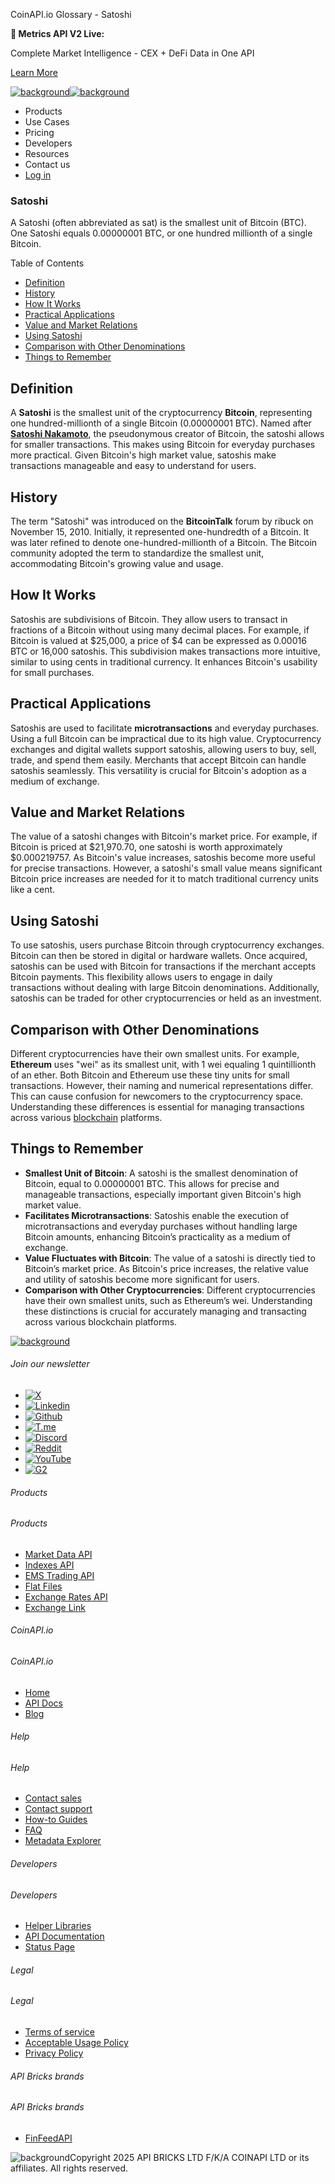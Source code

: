 CoinAPI.io Glossary - Satoshi

**🚀 Metrics API V2 Live:**

Complete Market Intelligence - CEX + DeFi Data in One API

[Learn More](https://www.coinapi.io/blog/metrics-api-v2-trading-volume-analysis-and-on-chain-metrics)

[![background](https://cdn.sanity.io/images/o65xz72l/production/268144c90959611dea3e360f81e4549c3cd03fd0-142x34.svg)![background](https://cdn.sanity.io/images/o65xz72l/production/e0ca0c29b08cb53631d77de4a84246da316d55d2-142x34.svg)](/)

* Products
* Use Cases
* Pricing
* Developers
* Resources
* Contact us
* [Log in](https://console.coinapi.io/)

### Satoshi

A Satoshi (often abbreviated as sat) is the smallest unit of Bitcoin (BTC). One Satoshi equals 0.00000001 BTC, or one hundred millionth of a single Bitcoin.

Table of Contents

* [Definition](#link-8922930022ab)
* [History](#link-3bdbd033bf28)
* [How It Works](#link-c5949d9393e5)
* [Practical Applications](#link-22ddb2fb1342)
* [Value and Market Relations](#link-a70a410ca103)
* [Using Satoshi](#link-a805571d1af0)
* [Comparison with Other Denominations](#link-2fd7b74c84d7)
* [Things to Remember](#link-4462a639e6b3)

Definition
----------

A **Satoshi** is the smallest unit of the cryptocurrency **Bitcoin**, representing one hundred-millionth of a single Bitcoin (0.00000001 BTC). Named after [**Satoshi Nakamoto**](https://www.coinapi.io/learn/glossary/satoshi-nakamoto), the pseudonymous creator of Bitcoin, the satoshi allows for smaller transactions. This makes using Bitcoin for everyday purchases more practical. Given Bitcoin's high market value, satoshis make transactions manageable and easy to understand for users.

History
-------

The term "Satoshi" was introduced on the **BitcoinTalk** forum by ribuck on November 15, 2010. Initially, it represented one-hundredth of a Bitcoin. It was later refined to denote one-hundred-millionth of a Bitcoin. The Bitcoin community adopted the term to standardize the smallest unit, accommodating Bitcoin's growing value and usage.

How It Works
------------

Satoshis are subdivisions of Bitcoin. They allow users to transact in fractions of a Bitcoin without using many decimal places. For example, if Bitcoin is valued at $25,000, a price of $4 can be expressed as 0.00016 BTC or 16,000 satoshis. This subdivision makes transactions more intuitive, similar to using cents in traditional currency. It enhances Bitcoin's usability for small purchases.

Practical Applications
----------------------

Satoshis are used to facilitate **microtransactions** and everyday purchases. Using a full Bitcoin can be impractical due to its high value. Cryptocurrency exchanges and digital wallets support satoshis, allowing users to buy, sell, trade, and spend them easily. Merchants that accept Bitcoin can handle satoshis seamlessly. This versatility is crucial for Bitcoin's adoption as a medium of exchange.

Value and Market Relations
--------------------------

The value of a satoshi changes with Bitcoin's market price. For example, if Bitcoin is priced at $21,970.70, one satoshi is worth approximately $0.000219757. As Bitcoin's value increases, satoshis become more useful for precise transactions. However, a satoshi's small value means significant Bitcoin price increases are needed for it to match traditional currency units like a cent.

Using Satoshi
-------------

To use satoshis, users purchase Bitcoin through cryptocurrency exchanges. Bitcoin can then be stored in digital or hardware wallets. Once acquired, satoshis can be used with Bitcoin for transactions if the merchant accepts Bitcoin payments. This flexibility allows users to engage in daily transactions without dealing with large Bitcoin denominations. Additionally, satoshis can be traded for other cryptocurrencies or held as an investment.

Comparison with Other Denominations
-----------------------------------

Different cryptocurrencies have their own smallest units. For example, **Ethereum** uses "wei" as its smallest unit, with 1 wei equaling 1 quintillionth of an ether. Both Bitcoin and Ethereum use these tiny units for small transactions. However, their naming and numerical representations differ. This can cause confusion for newcomers to the cryptocurrency space. Understanding these differences is essential for managing transactions across various [blockchain](https://www.coinapi.io/learn/glossary/blockchain) platforms.

Things to Remember
------------------

* **Smallest Unit of Bitcoin**: A satoshi is the smallest denomination of Bitcoin, equal to 0.00000001 BTC. This allows for precise and manageable transactions, especially important given Bitcoin's high market value.
* **Facilitates Microtransactions**: Satoshis enable the execution of microtransactions and everyday purchases without handling large Bitcoin amounts, enhancing Bitcoin’s practicality as a medium of exchange.
* **Value Fluctuates with Bitcoin**: The value of a satoshi is directly tied to Bitcoin’s market price. As Bitcoin's price increases, the relative value and utility of satoshis become more significant for users.
* **Comparison with Other Cryptocurrencies**: Different cryptocurrencies have their own smallest units, such as Ethereum’s wei. Understanding these distinctions is crucial for accurately managing and transacting across various blockchain platforms.

[![background](https://cdn.sanity.io/images/o65xz72l/production/99475f0760777c30125556b2707e1e8f77f2fba0-179x42.svg)](/)

###### Join our newsletter

* [![X](https://cdn.sanity.io/images/o65xz72l/production/89a93ecdd3eaa62f0d2bad091ff6d92a31e9c372-28x28.svg)](https://twitter.com/realcoinapi "X")
* [![Linkedin](https://cdn.sanity.io/images/o65xz72l/production/be666e8656abe83e43c1db9a3ab76d44b9af5cb5-28x28.svg)](https://www.linkedin.com/company/coinapi "Linkedin")
* [![Github](https://cdn.sanity.io/images/o65xz72l/production/80703d2d9baaef7e7f5471a54a720b9383a63aab-28x28.svg)](https://github.com/coinapi/coinapi-sdk "Github")
* [![T.me](https://cdn.sanity.io/images/o65xz72l/production/39be23a1db383ad12c3e9d4bebae9bc77bf59b8b-28x28.svg)](https://t.me/coinapiofficial "T.me")
* [![Discord](https://cdn.sanity.io/images/o65xz72l/production/9862f060f9b89536f18d4e8770a11bfb00c3e3fd-30x28.svg)](https://discord.gg/vgJbjjsVaC "Discord")
* [![Reddit](https://cdn.sanity.io/images/o65xz72l/production/d02e41d1eab87d289f2bc6a390bcd0c7def1b7ac-30x28.svg)](https://www.reddit.com/r/CoinAPI/ "Reddit")
* [![YouTube](https://cdn.sanity.io/images/o65xz72l/production/535425f0f99df8b6173d663721f8941430d637b2-28x28.svg)](https://www.youtube.com/@CoinAPI_Official "YouTube")
* [![G2](/_next/image?url=https%3A%2F%2Fcdn.sanity.io%2Fimages%2Fo65xz72l%2Fproduction%2F4b1d455c2cab4bf625e7cc96a1b74695c0b3c4bc-28x28.png&w=64&q=75)](https://www.g2.com/products/coinapi/reviews "G2")

###### Products

###### Products

* [Market Data API](/products/market-data-api)
* [Indexes API](/products/indexes-api)
* [EMS Trading API](/products/ems-api)
* [Flat Files](/products/flat-files)
* [Exchange Rates API](/products/exchange-rates-api)
* [Exchange Link](https://www.coinapi.io/products/exchange-link)

###### CoinAPI.io

###### CoinAPI.io

* [Home](https://www.coinapi.io/)
* [API Docs](https://docs.coinapi.io/?_gl=1*jgom05*_gcl_au*NTIxNjU3NzExLjE3MzU1OTM0MTE.*_ga*OTI3MDg0NzQ2LjE3MzU1OTM0MDk.*_ga_063767QGZW*MTczODA3Mzc5MC43My4wLjE3MzgwNzM3OTAuNjAuMC4w*_ga_EXCQW96F7R*MTczODA3Mzc5MC4xMjEuMC4xNzM4MDczNzkwLjAuMC4w)
* [Blog](https://www.coinapi.io/blog)

###### Help

###### Help

* [Contact sales](/contact-us)
* [Contact support](https://console.coinapi.io/?link=/support-tickets)
* [How-to Guides](https://docs.coinapi.io/market-data/how-to-guides/?_gl=1*16m3ndl*_gcl_au*NTIxNjU3NzExLjE3MzU1OTM0MTE.*_ga*OTI3MDg0NzQ2LjE3MzU1OTM0MDk.*_ga_063767QGZW*MTczODA3Mzc5MC43My4wLjE3MzgwNzM3OTAuNjAuMC4w*_ga_EXCQW96F7R*MTczODA3Mzc5MC4xMjEuMC4xNzM4MDczNzkwLjAuMC4w)
* [FAQ](https://docs.coinapi.io/general/faq/?_gl=1*dfjpiw*_gcl_au*NTIxNjU3NzExLjE3MzU1OTM0MTE.*_ga*OTI3MDg0NzQ2LjE3MzU1OTM0MDk.*_ga_063767QGZW*MTczODA3Mzc5MC43My4wLjE3MzgwNzM3OTAuNjAuMC4w*_ga_EXCQW96F7R*MTczODA3Mzc5MC4xMjEuMC4xNzM4MDczNzkwLjAuMC4w)
* [Metadata Explorer](https://docs.coinapi.io/market-data/metadata-tables/introduction)

###### Developers

###### Developers

* [Helper Libraries](https://github.com/api-bricks/api-bricks-sdk/)
* [API Documentation](https://docs.coinapi.io/?_gl=1*iuavdb*_gcl_au*NTIxNjU3NzExLjE3MzU1OTM0MTE.*_ga*OTI3MDg0NzQ2LjE3MzU1OTM0MDk.*_ga_063767QGZW*MTczODA3Mzc5MC43My4wLjE3MzgwNzM3OTAuNjAuMC4w*_ga_EXCQW96F7R*MTczODA3Mzc5MC4xMjEuMC4xNzM4MDczNzkwLjAuMC4w)
* [Status Page](https://status.coinapi.io/?_gl=1*1ww1bbe*_gcl_au*NTIxNjU3NzExLjE3MzU1OTM0MTE.*_ga*OTI3MDg0NzQ2LjE3MzU1OTM0MDk.*_ga_063767QGZW*MTczODA3Mzc5MC43My4wLjE3MzgwNzM3OTAuNjAuMC4w*_ga_EXCQW96F7R*MTczODA3Mzc5MC4xMjEuMC4xNzM4MDczNzkwLjAuMC4w)

###### Legal

###### Legal

* [Terms of service](/legal#terms)
* [Acceptable Usage Policy](/legal#aup)
* [Privacy Policy](/legal#policy)

###### API Bricks brands

###### API Bricks brands

* [FinFeedAPI](https://finfeedapi.com/?utm_source=coinapi.io&utm_medium=referral&utm_campaign=footer)

![background](https://cdn.sanity.io/images/o65xz72l/production/5f005fa1cc9dc85c59ae054bb4a4838566b65c4e-25x26.svg)Copyright 2025 API BRICKS LTD F/K/A COINAPI LTD or its affiliates. All rights reserved.